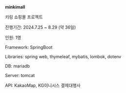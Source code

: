 **minkimall**

키링 쇼핑몰 프로젝트

진행기간: 2024.7.25 ~ 8.29 (약 36일)

인원: 1명

Framework: SpringBoot

Libraries: spring web, thymeleaf, mybatis, lombok, dotenv

DB: mariadb

Server: tomcat

API: KakaoMap, KG이니시스 결제대행사

